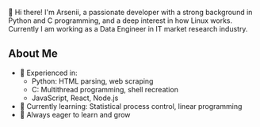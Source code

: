 
👋 Hi there! I'm Arsenii, a passionate developer with a strong background in Python and C programming, and a deep interest in how Linux works. Currently I am working as a Data Engineer in IT market research industry.

## About Me

- 🌟 Experienced in:
  - Python: HTML parsing, web scraping
  - C: Multithread programming, shell recreation
  - JavaScript, React, Node.js
- 💬 Currently learning: Statistical process control, linear programming
- 🌱 Always eager to learn and grow
